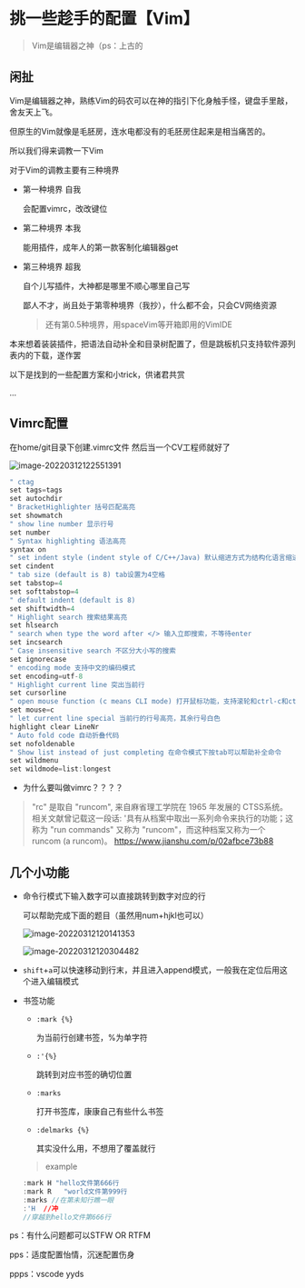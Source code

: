 # 挑一些趁手的配置【Vim】

> Vim是编辑器之神（ps：上古的

## 闲扯

Vim是编辑器之神，熟练Vim的码农可以在神的指引下化身触手怪，键盘手里敲，舍友天上飞。

但原生的Vim就像是毛胚房，连水电都没有的毛胚房住起来是相当痛苦的。

所以我们得来调教一下Vim

对于Vim的调教主要有三种境界

- 第一种境界 自我 

  会配置vimrc，改改键位

- 第二种境界 本我

  能用插件，成年人的第一款客制化编辑器get

- 第三种境界 超我

  自个儿写插件，大神都是哪里不顺心哪里自己写

  鄙人不才，尚且处于第零种境界（我抄），什么都不会，只会CV网络资源

  > 还有第0.5种境界，用spaceVim等开箱即用的VimIDE

本来想着装装插件，把语法自动补全和目录树配置了，但是跳板机只支持软件源列表内的下载，遂作罢

以下是找到的一些配置方案和小trick，供诸君共赏

...



## Vimrc配置

 在home/git目录下创建.vimrc文件 然后当一个CV工程师就好了

![image-20220312122551391](C:/Users/14947.LAPTOP-M038335P/AppData/Roaming/Typora/typora-user-images/image-20220312122551391.png)

```c
" ctag
set tags=tags
set autochdir
" BracketHighlighter 括号匹配高亮
set showmatch
" show line number 显示行号
set number
" Syntax highlighting 语法高亮
syntax on
" set indent style (indent style of C/C++/Java) 默认缩进方式为结构化语言缩进方式
set cindent
" tab size (default is 8) tab设置为4空格
set tabstop=4
set softtabstop=4
" default indent (default is 8)
set shiftwidth=4
" Highlight search 搜索结果高亮
set hlsearch
" search when type the word after </> 输入立即搜索，不等待enter
set incsearch
" Case insensitive search 不区分大小写的搜索
set ignorecase
" encoding mode 支持中文的编码模式
set encoding=utf-8
" Highlight current line 突出当前行
set cursorline
" open mouse function (c means CLI mode) 打开鼠标功能，支持滚轮和ctrl-c和ctrl-v
set mouse=c
" let current line special 当前行的行号高亮，其余行号白色
highlight clear LineNr
" Auto fold code 自动折叠代码
set nofoldenable
" Show list instead of just completing 在命令模式下按tab可以帮助补全命令
set wildmenu
set wildmode=list:longest
```

- 为什么要叫做vimrc？？？？

> "rc" 是取自 "runcom", 来自麻省理工学院在 1965 年发展的 CTSS系统。相关文献曾记载这一段话: '具有从档案中取出一系列命令来执行的功能；这称为 "run commands" 又称为 "runcom"，而这种档案又称为一个 runcom (a runcom)。
> https://www.jianshu.com/p/02afbce73b88



## 几个小功能

- 命令行模式下输入数字可以直接跳转到数字对应的行

  可以帮助完成下面的题目（虽然用num+hjkl也可以）

  ![image-20220312120141353](C:/Users/14947.LAPTOP-M038335P/AppData/Roaming/Typora/typora-user-images/image-20220312120141353.png)

  ![image-20220312120304482](C:/Users/14947.LAPTOP-M038335P/AppData/Roaming/Typora/typora-user-images/image-20220312120304482.png)

- `shift`+`a`可以快速移动到行末，并且进入append模式，一般我在定位后用这个进入编辑模式

- 书签功能

  - `:mark {%}`

    为当前行创建书签，%为单字符

  - `:'{%}`

    跳转到对应书签的确切位置

  - `:marks`

    打开书签库，康康自己有些什么书签

  - `:delmarks {%}`

    其实没什么用，不想用了覆盖就行

  > example

  ```c
  :mark H "hello文件第666行
  :mark R	"world文件第999行
  :marks //在第未知行瞧一眼
  :'H  //冲
  //穿越到hello文件第666行
  ```



ps：有什么问题都可以STFW OR RTFM

pps：适度配置怡情，沉迷配置伤身

ppps：vscode yyds